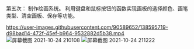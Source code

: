 第五次：
制作绘画系统。
利用键盘和鼠标按钮的函数实现画板的选择颜色、画笔类型、清空画板、保存等功能。

https://user-images.githubusercontent.com/90589652/138595719-d98bad14-472f-45ef-b964-9532882d5b38.mp4
![屏幕截图 2021-10-24 210108](https://user-images.githubusercontent.com/90589652/138595484-9e207d9c-80c6-41f9-a0ed-fd2d0510c718.jpg)
![屏幕截图 2021-10-24 211222](https://user-images.githubusercontent.com/90589652/138595751-50bec4ba-32d8-47c0-b3a4-ecc2b2ec596a.jpg)
